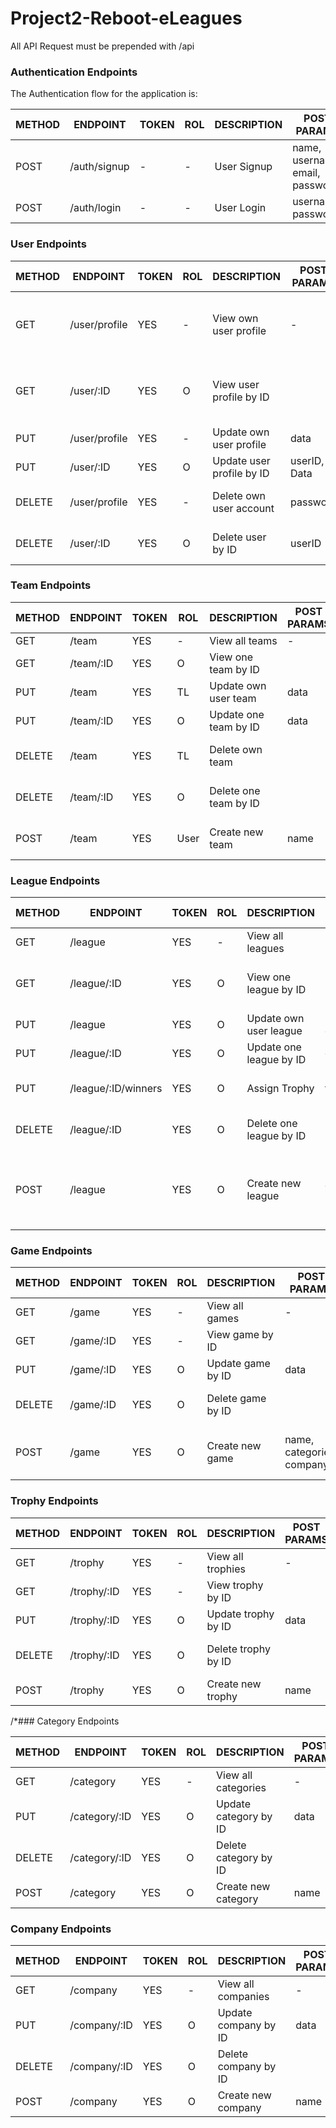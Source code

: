 # Project2-Reboot-eLeagues

All API Request must be prepended with /api


### Authentication Endpoints

The Authentication flow for the application is:

METHOD | ENDPOINT         | TOKEN | ROL | DESCRIPTION              | POST PARAMS                                     | RETURNS
-------|------------------|-------|-----|--------------------------|-------------------------------------------------|--------------------
POST   | /auth/signup     | -     | -   | User Signup              | name, username, email, password                 | token
POST   | /auth/login      | -     | -   | User Login               | username, password                              | token


### User Endpoints


METHOD | ENDPOINT         | TOKEN | ROL | DESCRIPTION              | POST PARAMS                                     | RETURNS
-------|------------------|-------|-----|--------------------------|-------------------------------------------------|--------------------
GET    | /user/profile    | YES   | -   | View own user profile    | -                                         | name, nick, email, age, team, rol, games, trophies
GET    | /user/:ID        | YES   | O   | View user profile by ID  |                                           | name, nick, email, age, team, rol, games, trophies
PUT    | /user/profile    | YES   | -   | Update own user profile  | data                                            | Updated user data
PUT    | /user/:ID        | YES   | O   | Update user profile by ID| userID, Data                                    | Updated user data
DELETE | /user/profile    | YES   | -   | Delete own user account  | password                                        | User deletion confirmation
DELETE | /user/:ID        | YES   | O   | Delete user by ID        | userID                                          | User deletion confirmation


### Team Endpoints


METHOD | ENDPOINT         | TOKEN | ROL | DESCRIPTION              | POST PARAMS                                     | RETURNS
-------|------------------|-------|-----|--------------------------|-------------------------------------------------|--------------------
GET    | /team            | YES   | -   | View all teams           | -                                               | teams 
GET    | /team/:ID        | YES   | O   | View one team by ID      |                                                 | team
PUT    | /team            | YES   | TL  | Update own user team     | data                                            | Updated team data
PUT    | /team/:ID        | YES   | O   | Update one team by ID    | data                                            | Updated team data
DELETE | /team            | YES   | TL  | Delete own team          |                                                 | Team deletion confirmation
DELETE | /team/:ID        | YES   | O   | Delete one team by ID    |                                                 | Team deletion confirmation
POST   | /team            | YES   | User| Create new team          | name                                            | name, players, leader 


### League Endpoints


METHOD | ENDPOINT         | TOKEN | ROL | DESCRIPTION              | POST PARAMS                                     | RETURNS
-------|------------------|-------|-----|--------------------------|-------------------------------------------------|--------------------
GET    | /league          | YES   | -   | View all leagues         | -                                               | leagues 
GET    | /league/:ID      | YES   | O   | View one league by ID    | leagueID                                        | leagues by status (open, close) 
PUT    | /league          | YES   | O   | Update own user league   | leagueID, data                                  | Updated league data
PUT    | /league/:ID      | YES   | O   | Update one league by ID  | data                                            | Updated league data
PUT    | /league/:ID/winners | YES   | O   | Assign Trophy         | teamID                                          | team players, trophy
DELETE | /league/:ID      | YES   | O   | Delete one league by ID  |                                                 | League deletion confirmation
POST   | /league          | YES   | O   | Create new league        | name, Trophie, Game                             | name, teams, organizer, Trophie, game, status 


### Game Endpoints


METHOD | ENDPOINT         | TOKEN | ROL | DESCRIPTION              | POST PARAMS                                     | RETURNS
-------|------------------|-------|-----|--------------------------|-------------------------------------------------|--------------------
GET    | /game            | YES   | -   | View all games           | -                                               | games 
GET    | /game/:ID        | YES   | -   | View game by ID          |                                                 | game
PUT    | /game/:ID        | YES   | O   | Update game by ID        | data                                            | Updated game data
DELETE | /game/:ID        | YES   | O   | Delete game by ID        |                                                 | game deletion confirmation
POST   | /game            | YES   | O   | Create new game          | name, categories, company                       | name, categories, image, company


### Trophy Endpoints


METHOD | ENDPOINT         | TOKEN | ROL | DESCRIPTION              | POST PARAMS                                     | RETURNS
-------|------------------|-------|-----|--------------------------|-------------------------------------------------|--------------------
GET    | /trophy          | YES   | -   | View all trophies        | -                                               | trophies 
GET    | /trophy/:ID      | YES   | -   | View trophy by ID        |                                                 | trophy 
PUT    | /trophy/:ID      | YES   | O   | Update trophy by ID      | data                                            | Updated trophy data
DELETE | /trophy/:ID      | YES   | O   | Delete trophy by ID      |                                                 | Trophy deletion confirmation
POST   | /trophy          | YES   | O   | Create new trophy        | name                                            | name, image


/*### Category Endpoints


METHOD | ENDPOINT         | TOKEN | ROL | DESCRIPTION              | POST PARAMS                                     | RETURNS
-------|------------------|-------|-----|--------------------------|-------------------------------------------------|--------------------
GET    | /category        | YES   | -   | View all categories      | -                                               | categories 
PUT    | /category/:ID    | YES   | O   | Update category by ID    | data                                            | Updated category data
DELETE | /category/:ID    | YES   | O   | Delete category by ID    |                                                 | category deletion confirmation
POST   | /category        | YES   | O   | Create new category      | name                                            | name

### Company Endpoints


METHOD | ENDPOINT         | TOKEN | ROL | DESCRIPTION              | POST PARAMS                                     | RETURNS
-------|------------------|-------|-----|--------------------------|-------------------------------------------------|--------------------
GET    | /company        | YES   | -   | View all companies      | -                                                 | companies 
PUT    | /company/:ID    | YES   | O   | Update company by ID    | data                                              | Updated company data
DELETE | /company/:ID    | YES   | O   | Delete company by ID    |                                                   | company deletion confirmation
POST   | /company        | YES   | O   | Create new company      | name                                              | name */


